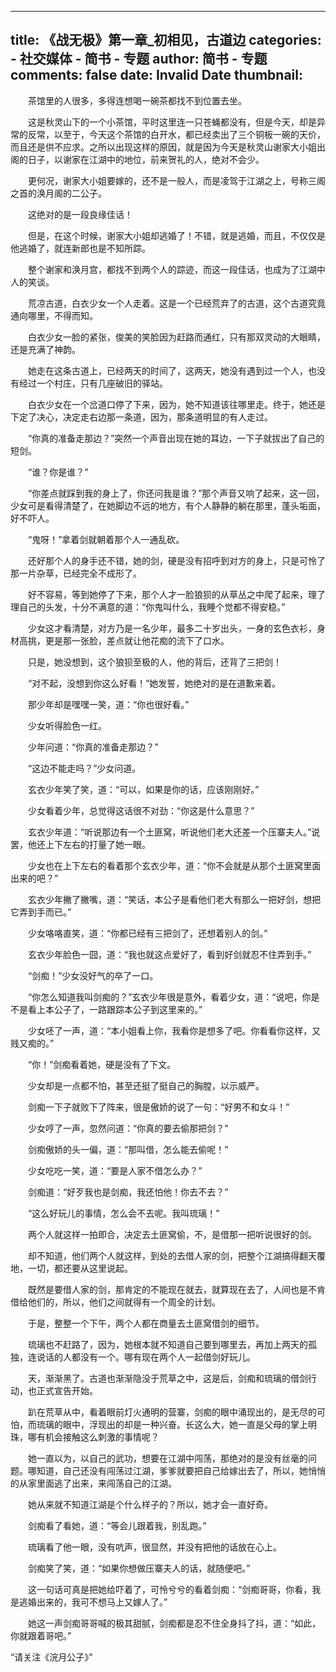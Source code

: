 
---
title: 《战无极》第一章_初相见，古道边
categories: 
    - 社交媒体
    - 简书 - 专题
author: 简书 - 专题
comments: false
date: Invalid Date
thumbnail: 
---

<div>   
<p>　　茶馆里的人很多，多得连想喝一碗茶都找不到位置去坐。<br></p><p></p><p>　　这是秋灵山下的一个小茶馆，平时这里连一只苍蝇都没有，但是今天，却是异常的反常，以至于，今天这个茶馆的白开水，都已经卖出了三个铜板一碗的天价，而且还是供不应求。之所以出现这样的原因，就是因为今天是秋灵山谢家大小姐出阁的日子，以谢家在江湖中的地位，前来贺礼的人，绝对不会少。<br></p><p>　　更何况，谢家大小姐要嫁的，还不是一般人，而是凌驾于江湖之上，号称三阁之首的涣月阁的二公子。<br></p><p>　　这绝对的是一段良缘佳话！<br></p><p>　　但是，在这个时候，谢家大小姐却逃婚了！不错，就是逃婚，而且，不仅仅是他逃婚了，就连新郎也是不知所踪。<br></p><p>　　整个谢家和涣月宫，都找不到两个人的踪迹，而这一段佳话，也成为了江湖中人的笑谈。<br></p><p>　　荒凉古道，白衣少女一个人走着。这是一个已经荒弃了的古道，这个古道究竟通向哪里，不得而知。<br></p><p>　　白衣少女一脸的紧张，俊美的笑脸因为赶路而通红，只有那双灵动的大眼睛，还是充满了神韵。<br></p><p>　　她走在这条古道上，已经两天的时间了，这两天，她没有遇到过一个人，也没有经过一个村庄，只有几座破旧的驿站。<br></p><p>　　白衣少女在一个岔道口停了下来，因为，她不知道该往哪里走。终于，她还是下定了决心，决定走右边那一条道，因为，那条道明显的有人走过。<br></p><p>　　“你真的准备走那边？”突然一个声音出现在她的耳边，一下子就拔出了自己的短剑。<br></p><p>　　“谁？你是谁？”<br></p><p>　　“你差点就踩到我的身上了，你还问我是谁？”那个声音又响了起来，这一回，少女可是看得清楚了，在她脚边不远的地方，有个人静静的躺在那里，蓬头垢面，好不吓人。<br></p><p>　　“鬼呀！”拿着剑就朝着那个人一通乱砍。<br></p><p>　　还好那个人的身手还不错，她的剑，硬是没有招呼到对方的身上，只是可怜了那一片杂草，已经完全不成形了。<br></p><p>　　好不容易，等到她停了下来，那个人才一脸狼狈的从草丛之中爬了起来，理了理自己的头发，十分不满意的道：“你鬼叫什么，我睡个觉都不得安稳。”<br></p><p>　　少女这才看清楚，对方乃是一名少年，最多二十岁出头，一身的玄色衣衫，身材高挑，更是那一张脸，差点就让他花痴的流下了口水。<br></p><p>　　只是，她没想到，这个狼狈至极的人，他的背后，还背了三把剑！<br></p><p>　　“对不起，没想到你这么好看！”她发誓，她绝对的是在道歉来着。<br></p><p>　　那少年却是嘿嘿一笑，道：“你也很好看。”<br></p><p>　　少女听得脸色一红。<br></p><p>　　少年问道：“你真的准备走那边？”<br></p><p>　　“这边不能走吗？”少女问道。<br></p><p>　　玄衣少年笑了笑，道：“可以，如果是你的话，应该刚刚好。”<br></p><p>　　少女看着少年，总觉得这话很不对劲：“你这是什么意思？”<br></p><p>　　玄衣少年道：“听说那边有一个土匪窝，听说他们老大还差一个压寨夫人。”说罢，他还上下左右的打量了她一眼。<br></p><p>　　少女也在上下左右的看着那个玄衣少年，道：“你不会就是从那个土匪窝里面出来的吧？”<br></p><p>　　玄衣少年撇了撇嘴，道：“笑话，本公子是看他们老大有那么一把好剑，想把它弄到手而已。”<br></p><p>　　少女咯咯直笑，道：“你都已经有三把剑了，还想着别人的剑。”<br></p><p>　　玄衣少年脸色一囧，道：“我也就这点爱好了，看到好剑就忍不住弄到手。”<br></p><p>　　“剑痴！”少女没好气的卒了一口。<br></p><p>　　“你怎么知道我叫剑痴的？”玄衣少年很是意外，看着少女，道：“说吧，你是不是看上本公子了，一路跟踪本公子到这里来的。”<br></p><p>　　少女呸了一声，道：“本小姐看上你，我看你是想多了吧。你看看你这样，又贱又痴的。”<br></p><p>　　“你！”剑痴看着她，硬是没有了下文。<br></p><p>　　少女却是一点都不怕，甚至还挺了挺自己的胸膛，以示威严。<br></p><p>　　剑痴一下子就败下了阵来，很是傲娇的说了一句：“好男不和女斗！”<br></p><p>　　少女哼了一声，忽然问道：“你真的要去偷那把剑？”<br></p><p>　　剑痴傲娇的头一偏，道：“那叫借，怎么能去偷呢！”<br></p><p>　　少女吃吃一笑，道：“要是人家不借怎么办？”<br></p><p>　　剑痴道：“好歹我也是剑痴，我还怕他！你去不去？”<br></p><p>　　“这么好玩儿的事情，怎么会不去呢。我叫琉璃！”<br></p><p>　　两个人就这样一拍即合，决定去土匪窝偷，不，是借那一把听说很好的剑。<br></p><p>　　却不知道，他们两个人就这样，到处的去借人家的剑，把整个江湖搞得翻天覆地，一切，都还要从这里说起。<br></p><p>　　既然是要借人家的剑，那肯定的不能现在就去，就算现在去了，人间也是不肯借给他们的，所以，他们之间就得有一个周全的计划。<br></p><p>　　于是，整整一个下午，两个人都在商量去土匪窝借剑的细节。<br></p><p>　　琉璃也不赶路了，因为，她根本就不知道自己要到哪里去，再加上两天的孤独，连说话的人都没有一个。哪有现在两个人一起借剑好玩儿。<br></p><p>　　天，渐渐黑了。古道也渐渐隐没于荒草之中，这是后，剑痴和琉璃的借剑行动，也正式宣告开始。<br></p><p>　　趴在荒草从中，看着眼前灯火通明的营寨，剑痴的眼中涌现出的，是无尽的可怕，而琉璃的眼中，浮现出的却是一种兴奋。长这么大，她一直是父母的掌上明珠，哪有机会接触这么刺激的事情呢？<br></p><p>　　她一直以为，以自己的武功，想要在江湖中闯荡，那绝对的是没有丝毫的问题。哪知道，自己还没有闯荡过江湖，爹爹就要把自己给嫁出去了，所以，她悄悄的从家里面逃了出来，来闯荡自己的江湖。<br></p><p>　　她从来就不知道江湖是个什么样子的？所以，她才会一直好奇。<br></p><p>　　剑痴看了看她，道：“等会儿跟着我，别乱跑。”<br></p><p>　　琉璃看了他一眼，没有吭声，很显然，并没有把他的话放在心上。<br></p><p>　　剑痴笑了笑，道：“如果你想做压寨夫人的话，就随便吧。”<br></p><p>　　这一句话可真是把她给吓着了，可怜兮兮的看着剑痴：“剑痴哥哥，你看，我是逃婚出来的，我可不想马上又嫁人了。”<br></p><p>　　她这一声剑痴哥哥喊的极其甜腻，剑痴都是忍不住全身抖了抖，道：“如此，你就跟着哥吧。”</p><p>“请关注《浣月公子》”<br></p>  
</div>
            